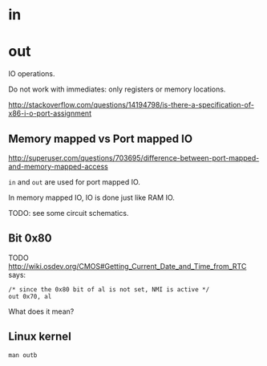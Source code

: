 # in

# out

IO operations.

Do not work with immediates: only registers or memory locations.

http://stackoverflow.com/questions/14194798/is-there-a-specification-of-x86-i-o-port-assignment

## Memory mapped vs Port mapped IO

<http://superuser.com/questions/703695/difference-between-port-mapped-and-memory-mapped-access>

`in` and `out` are used for port mapped IO.

In memory mapped IO, IO is done just like RAM IO.

TODO: see some circuit schematics.

## Bit 0x80

TODO http://wiki.osdev.org/CMOS#Getting_Current_Date_and_Time_from_RTC says:

    /* since the 0x80 bit of al is not set, NMI is active */
    out 0x70, al

What does it mean?

## Linux kernel

    man outb
